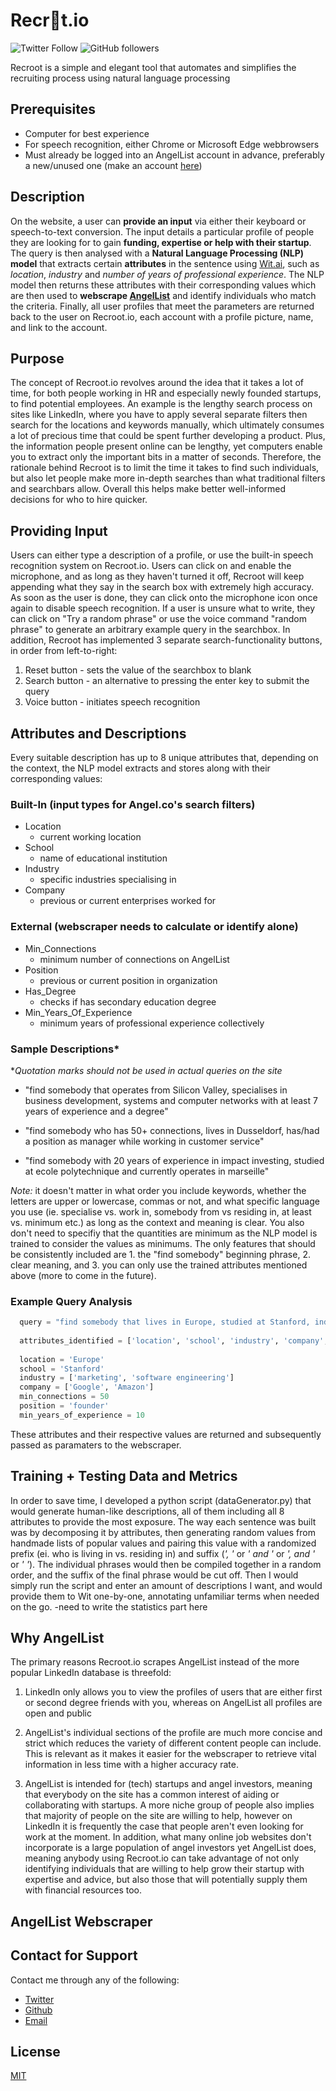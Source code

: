 # Recr👀t.io
![Twitter Follow](https://img.shields.io/twitter/follow/MendeleevSteve?style=social) ![GitHub followers](https://img.shields.io/github/followers/StiopaPopa?style=social)  

Recroot is a simple and elegant tool that automates and simplifies the recruiting process using natural language processing

## Prerequisites

- Computer for best experience
- For speech recognition, either Chrome or Microsoft Edge webbrowsers
- Must already be logged into an AngelList account in advance, preferably a new/unused one (make an account [here](https://angel.co/join))

## Description

On the website, a user can **provide an input** via either their keyboard or speech-to-text conversion. The input details a particular profile of people they are looking for to gain **funding, expertise or help with their startup**. The query is then analysed with a **Natural Language Processing (NLP) model** that extracts certain **attributes** in the sentence using [Wit.ai](https://wit.ai/), such as *location*, *industry* and *number of years of professional experience*. The NLP model then returns these attributes with their corresponding values which are then used to **webscrape [AngelList](https://angel.co/)** and identify individuals who match the criteria. Finally, all user profiles that meet the parameters are returned back to the user on Recroot.io, each account with a profile picture, name, and link to the account.

## Purpose

The concept of Recroot.io revolves around the idea that it takes a lot of time, for both people working in HR and especially newly founded startups, to find potential employees. An example is the lengthy search process on sites like LinkedIn, where you have to apply several separate filters then search for the locations and keywords manually, which ultimately consumes a lot of precious time that could be spent further developing a product. Plus, the information people present online can be lengthy, yet computers enable you to extract only the important bits in a matter of seconds. Therefore, the rationale behind Recroot is to limit the time it takes to find such individuals, but also let people make more in-depth searches than what traditional filters and searchbars allow. Overall this helps make better well-informed decisions for who to hire quicker.

## Providing Input

Users can either type a description of a profile, or use the built-in speech recognition system on Recroot.io. Users can click on and enable the microphone, and as long as they haven't turned it off, Recroot will keep appending what they say in the search box with extremely high accuracy. As soon as the user is done, they can click onto the microphone icon once again to disable speech recognition. If a user is unsure what to write, they can click on "Try a random phrase" or use the voice command "random phrase" to generate an arbitrary example query in the searchbox. In addition, Recroot has implemented 3 separate search-functionality buttons, in order from left-to-right:

1. Reset button - sets the value of the searchbox to blank
2. Search button - an alternative to pressing the enter key to submit the query
3. Voice button - initiates speech recognition

## Attributes and Descriptions

Every suitable description has up to 8 unique attributes that, depending on the context, the NLP model extracts and stores along with their corresponding values:

### Built-In (input types for Angel.co's search filters)

- Location
  - current working location
- School
  - name of educational institution
- Industry
  - specific industries specialising in
- Company
  - previous or current enterprises worked for

### External (webscraper needs to calculate or identify alone)

- Min_Connections
  - minimum number of connections on AngelList
- Position
  - previous or current position in organization
- Has_Degree
  - checks if has secondary education degree
- Min_Years_Of_Experience
  - minimum years of professional experience collectively
  
### Sample Descriptions* 
**Quotation marks should not be used in actual queries on the site*

- "find somebody that operates from Silicon Valley, specialises in business development, systems and computer networks with at least 7 years of experience and a degree"

- "find somebody who has 50+ connections, lives in Dusseldorf, has/had a position as manager while working in customer service"

- "find somebody with 20 years of experience in impact investing, studied at ecole polytechnique and currently operates in marseille"

*Note:* it doesn't matter in what order you include keywords, whether the letters are upper or lowercase, commas or not, and what specific language you use (ie. specialise vs. work in, somebody from vs residing in, at least vs. minimum etc.) as long as the context and meaning is clear. You also don't need to specifiy that the quantities are minimum as the NLP model is trained to consider the values as minimums. The only features that should be consistently included are 1. the "find somebody" beginning phrase, 2. clear meaning, and 3. you can only use the trained attributes mentioned above (more to come in the future). 
  
### Example Query Analysis

```python
  query = "find somebody that lives in Europe, studied at Stanford, industries are marketing and software engineering, worked at Google or Amazon, has at least 50 connections, is a founder, and has a minimum of 10 years of experience"
  
  attributes_identified = ['location', 'school', 'industry', 'company', 'min_connections', 'position', 'min_years_of_experience']
  
  location = 'Europe'
  school = 'Stanford'
  industry = ['marketing', 'software engineering']
  company = ['Google', 'Amazon']
  min_connections = 50
  position = 'founder'
  min_years_of_experience = 10
```

These attributes and their respective values are returned and subsequently passed as paramaters to the webscraper.

## Training + Testing Data and Metrics

In order to save time, I developed a python script (dataGenerator.py) that would generate human-like descriptions, all of them including all 8 attributes to provide the most exposure. The way each sentence was built was by decomposing it by attributes, then generating random values from handmade lists of popular values and pairing this value with a randomized prefix (ei. who is living in vs. residing in) and suffix (*', '* or *' and '* or *', and '* or *' '*). The individual phrases would then be compiled together in a random order, and the suffix of the final phrase would be cut off. Then I would simply run the script and enter an amount of descriptions I want, and would provide them to Wit one-by-one, annotating unfamiliar terms when needed on the go.
-need to write the statistics part here

## Why AngelList

The primary reasons Recroot.io scrapes AngelList instead of the more popular LinkedIn database is threefold:

1. LinkedIn only allows you to view the profiles of users that are either first or second degree friends with you, whereas on AngelList all profiles are open and public

2. AngelList's individual sections of the profile are much more concise and strict which reduces the variety of different content people can include. This is relevant as it makes it easier for the webscraper to retrieve vital information in less time with a higher accuracy rate.

3. AngelList is intended for (tech) startups and angel investors, meaning that everybody on the site has a common interest of aiding or collaborating with startups. A more niche group of people also implies that majority of people on the site are willing to help, however on LinkedIn it is frequently the case that people aren't even looking for work at the moment. In addition, what many online job websites don't incorporate is a large population of angel investors yet AngelList does, meaning anybody using Recroot.io can take advantage of not only identifying individuals that are willing to help grow their startup with expertise and advice, but also those that will potentially supply them with financial resources too.

## AngelList Webscraper

## Contact for Support

Contact me through any of the following:
- [Twitter](https://twitter.com/SteveMendeleev) 
- [Github](https://github.com/StiopaPopa)
- [Email](mailto:smendeleev7@gmail.com)

## License
[MIT](https://github.com/StiopaPopa/recroot.io/blob/master/LICENSE)



